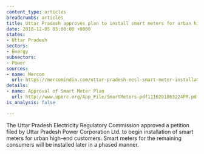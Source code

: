 ```yaml
---
content_type: articles
breadcrumbs: articles
title: Uttar Pradesh approves plan to install smart meters for urban high-end customers
date: 2018-12-05 05:00:00 +0000
states:
- Uttar Pradesh
sectors:
- Energy
subsectors:
- Power
sources:
- name: Mercom
  url: https://mercomindia.com/uttar-pradesh-eesl-smart-meter-installation/
details:
- name: Approval of Smart Meter Plan
  url: http://www.uperc.org/App_File/SmartMeters-pdf1116201863224PM.pdf
is_analysis: false

---
```

The Uttar Pradesh Electricity Regulatory Commission approved a petition filed by Uttar Pradesh Power Corporation Ltd. to begin installation of smart meters for urban high-end customers. Smart meters for the remaining consumers will be installed later in a phased manner. 